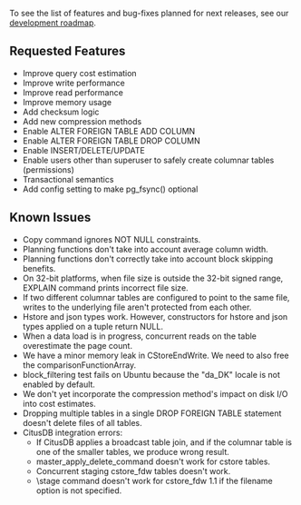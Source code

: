 To see the list of features and bug-fixes planned for next releases, see our
[development roadmap][roadmap].

Requested Features
------------------

* Improve query cost estimation
* Improve write performance
* Improve read performance
* Improve memory usage
* Add checksum logic
* Add new compression methods
* Enable ALTER FOREIGN TABLE ADD COLUMN
* Enable ALTER FOREIGN TABLE DROP COLUMN
* Enable INSERT/DELETE/UPDATE
* Enable users other than superuser to safely create columnar tables (permissions)
* Transactional semantics
* Add config setting to make pg\_fsync() optional


Known Issues
------------

* Copy command ignores NOT NULL constraints.
* Planning functions don't take into account average column width.
* Planning functions don't correctly take into account block skipping benefits.
* On 32-bit platforms, when file size is outside the 32-bit signed range, EXPLAIN
  command prints incorrect file size.
* If two different columnar tables are configured to point to the same file,
  writes to the underlying file aren't protected from each other.
* Hstore and json types work. However, constructors for hstore and json types
  applied on a tuple return NULL.
* When a data load is in progress, concurrent reads on the table overestimate the
  page count.
* We have a minor memory leak in CStoreEndWrite. We need to also free the
  comparisonFunctionArray.
* block\_filtering test fails on Ubuntu because the "da\_DK" locale is not enabled
  by default.
* We don't yet incorporate the compression method's impact on disk I/O into cost
  estimates.
* Dropping multiple tables in a single DROP FOREIGN TABLE statement doesn't delete
  files of all tables.
* CitusDB integration errors:
  * If CitusDB applies a broadcast table join, and if the columnar table is one of
    the smaller tables, we produce wrong result.
  * master\_apply\_delete\_command doesn't work for cstore tables.
  * Concurrent staging cstore\_fdw tables doesn't work.
  * \\stage command doesn't work for cstore\_fdw 1.1 if the filename option is not
    specified.

[roadmap]: https://github.com/citusdata/cstore_fdw/wiki/Roadmap

